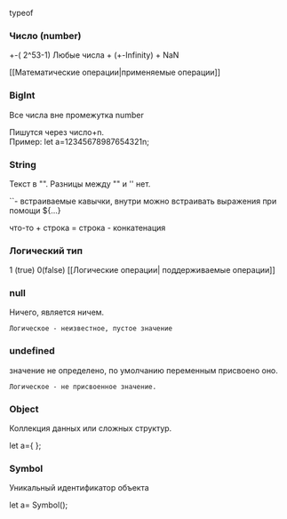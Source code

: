 typeof

### Число (number)

+-( 2^53-1)
Любые числа +  (+-Infinity) + NaN 

[[Математические операции|применяемые операции]]

### BigInt

Все числа вне промежутка number

Пишутся через число+n.  
	Пример:  let a=12345678987654321n;

### String

Текст в "".  Разницы между "" и '' нет.

``- встраиваемые кавычки, внутри можно встраивать выражения при помощи ${...} 

что-то + строка = строка - конкатенация

### Логический тип

1 (true) 0(false)
[[Логические операции| поддерживаемые операции]]


### null

Ничего, является ничем. 

	Логическое - неизвестное, пустое значение




### undefined

значение не определено, по умолчанию переменным присвоено оно. 

	Логическое - не присвоенное значение.


### Object

Коллекция данных или сложных структур. 

let a={ };

### Symbol

Уникальный идентификатор объекта

let a= Symbol();
